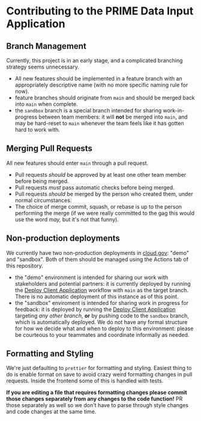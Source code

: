 # Contributing to the PRIME Data Input Application

## Branch Management

Currently, this project is in an early stage, and a complicated branching
strategy seems unnecessary.

- All new features should be implemented in a feature branch with an
  appropriately descriptive name (with no more specific naming rule for now).
- feature branches should originate from `main` and should be merged back
  into `main` when complete.
- the `sandbox` branch is a special branch intended for sharing work-in-progress
  between team members: it will **not** be merged into `main`, and may be
  hard-reset to `main` whenever the team feels like it has gotten hard to
  work with.

## Merging Pull Requests

All new features should enter `main` through a pull request.

- Pull requests _should_ be approved by at least one other team member before
  being merged.
- Pull requests _must_ pass automatic checks before being merged.
- Pull requests _should_ be merged by the person who created them, under normal
  circumstances.
- The choice of merge commit, squash, or rebase is up to the person performing
  the merge (if we were really committed to the gag this would use the word _may,_
  but it's not that funny).

## Non-production deployments

We currently have two non-production deployments in [cloud.gov](https://cloud.gov):
"demo" and "sandbox". Both of them should be managed using the Actions tab
of this repository.

- the "demo" environment is intended for sharing our work with stakeholders
  and potential partners: it is currently deployed by running the
  [Deploy Client Application](actions?query=workflow%3A"Deploy+Client+Application")
  workflow with `main` as the target branch. There is no automatic deployment of this instance as of this point.
- the "sandbox" enviroment is intended for sharing work in progress for
  feedback: it is deployed by running the
  [Deploy Client Application](actions?query=workflow%3A"Deploy+Client+Application")
  targeting _any other branch_, **or** by pushing code to the `sandbox` branch,
  which is automatically deployed. We do not have any formal structure for how
  we decide what and when to deploy to this environment: please be courteous
  to your teammates and coordinate informally as needed.

## Formatting and Styling

We're just defaulting to `prettier` for formatting and styling. Easiest thing to do is enable format
on save to avoid crazy weird formatting changes in pull requests. Inside the frontend some of this
is handled with tests.

**If you are editing a file that requires formatting changes please commit those changes separately
from any changes to the code function!** PR those separately as well so we don't have to
parse through style changes and code changes at the same time.

